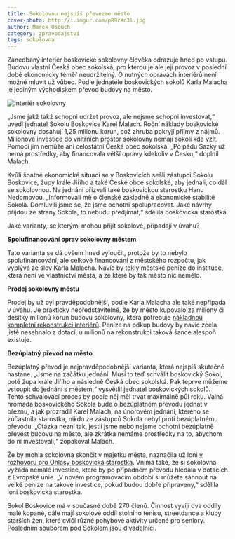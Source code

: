 ```yaml
---
title: Sokolovnu nejspíš převezme město
cover-photo: http://i.imgur.com/pR9rXn3l.jpg
author: Marek Osouch
category: zpravodajství
tags: sokolovna
---
```


Zanedbaný interiér boskovické sokolovny člověka odrazuje hned po vstupu. Budovu vlastní Česká obec sokolská, pro kterou je ale její provoz v poslední době ekonomicky téměř neudržitelný. O nutných opravách interiérů není možné mluvit už vůbec. Podle jednatele boskovických sokolů Karla Malacha je jediným východiskem převod budovy na město.

<img src="http://i.imgur.com/pR9rXn3.jpg" alt="interiér sokolovny" class="img-responsive img-popup" data-author="Tomáš Znamenáček">

„Jsme jakž takž schopni udržet provoz, ale nejsme schopni investovat,“ uvedl jednatel Sokolu Boskovice Karel Malach. Roční náklady boskovické sokolovny dosahují 1,25 milionu korun, což zhruba pokryjí příjmy z nájmů. Milionové investice do vnitřních prostor sokolovny nemají sokoli kde vzít. Pomoci jim nemůže ani celostátní Česká obec sokolská. „Po pádu Sazky už nemá prostředky, aby financovala větší opravy kdekoliv v Česku,“ doplnil Malach.

Kvůli špatné ekonomické situaci se v Boskovicích sešli zástupci Sokolu Boskovice, župy krále Jiřího a také České obce sokolské, aby jednali, co dál se sokolovnou. Na jednání přizvali také boskovickou starostku Hanu Nedomovou. „Informovali mě o členské základně a ekonomické stabilitě Sokola. Domluvili jsme se, že jsme ochotni spolupracovat. Jaké návrhy přijdou ze strany Sokola, to nebudu předjímat,“ sdělila boskovická starostka.

Jaké varianty, se kterými mohou přijít sokolové, připadají v úvahu?

**Spolufinancování oprav sokolovny městem**

Tato varianta se dá ovšem hned vyloučit, protože by to nebylo spolufinancování, ale celkové financování z městského rozpočtu, jak vyplývá ze slov Karla Malacha. Navíc by tekly městské peníze do instituce, která není ve vlastnictví města, a ze které by tak město nic nemělo.   

**Prodej sokolovny městu**

Prodej by už byl pravděpodobnější, podle Karla Malacha ale také nepřipadá v úvahu. Je prakticky nepředstavitelné, že by město kupovalo za miliony či desítky milionů korun budovu sokolovny, která potřebuje [nákladnou kompletní rekonstrukci interiérů](/clanky/2015/03/oprava-sokolovny.html). Peníze na odkup budovy by navíc zcela jistě nesehnalo z dotací, u milionů na rekonstrukci taková šance alespoň existuje.

**Bezúplatný převod na město**

Bezúplatný převod je nejpravděpodobnější varianta, která nejspíš skutečně nastane. „Jsme na začátku jednání. Musí to teď schválit boskovický Sokol, poté župa krále Jiřího a následně Česká obec sokolská. Pak teprve můžeme vstoupit do jednání s městem,“ vysvětlil jednatel boskovických sokolů. Tento schvalovací proces by podle něj měl trvat maximálně půl roku. Valná hromada boskovického Sokola bude o bezúplatném převodu jednat v březnu, a jak prozradil Karel Malach, na únorovém jednání, kterého se zúčastnila starostka, nikdo ze zástupců Sokola nebyl proti bezúplatnému převodu. „Otázka nezní tak, jestli jsme nebo nejsme ochotni bezúplatně převést budovu na město, ale zkrátka nemáme prostředky na to, abychom do ní investovali,“ zopakoval Malach.

Že by mohla sokolovna skončit v majetku města, naznačila už loni [v rozhovoru pro Ohlasy boskovická starostka](/clanky/2015/02/rozhovor-hana-nedomova.html). Vnímá také, že si sokolovna vyžádá nemalé investice, které by po případném převodu hledala v dotacích z Evropské unie. „V novém programovacím období si můžete sáhnout na velké peníze na takové investice, pokud budou dobře připraveny,“ sdělila loni boskovická starostka.

Sokol Boskovice má v současné době 270 členů. Činnost vyvíjí dva oddíly malé kopané, dále mají sokolové oddíl stolního tenisu, streetdance a kluby starších žen, které cvičí různé pohybové aktivity určené pro seniory. Posledním souborem pod Sokolem jsou divadelníci.